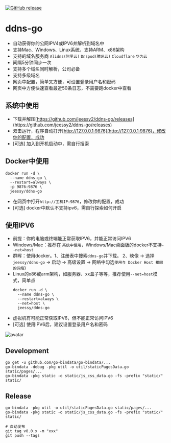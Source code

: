 <a href="https://github.com/jeessy2/ddns-go/releases/latest"><img alt="GitHub release" src="https://img.shields.io/github/release/jeessy2/ddns-go.svg?logo=github&style=flat-square"></a>

# ddns-go
- 自动获得你的公网IPV4或IPV6并解析到域名中
- 支持Mac、Windows、Linux系统，支持ARM、x86架构
- 支持的域名服务商 `Alidns(阿里云)` `Dnspod(腾讯云)` `Cloudflare` `华为云` 
- 间隔5分钟同步一次
- 支持多个域名同时解析，公司必备
- 支持多级域名
- 网页中配置，简单又方便，可设置登录用户名和密码
- 网页中方便快速查看最近50条日志，不需要跑docker中查看

## 系统中使用
- 下载并解压[https://github.com/jeessy2/ddns-go/releases](https://github.com/jeessy2/ddns-go/releases)
- 双击运行，程序自动打开[http://127.0.0.1:9876](http://127.0.0.1:9876)，修改你的配置，成功
- [可选] 加入到开机启动中，需自行搜索

## Docker中使用
```
docker run -d \
  --name ddns-go \
  --restart=always \
  -p 9876:9876 \
  jeessy/ddns-go
```
- 在网页中打开`http://主机IP:9876`，修改你的配置，成功
- [可选] docker中默认不支持ipv6，需自行探索如何开启

## 使用IPV6
- 前提：你的电脑或终端能正常获取IPV6，并能正常访问IPV6
- Windows/Mac：推荐在 `系统中使用`，Windows/Mac桌面版的docker不支持`--net=host`
- 群晖：使用docker。1、注册表中搜索`ddns-go`并下载。 2、映像 -> 选择`jeessy/ddns-go` -> 启动 -> 高级设置 -> 网络中勾选`使用与 Docker Host 相同的网络`)
- Linux的x86或arm架构，如服务器、xx盒子等等，推荐使用`--net=host`模式，简单点
  ```
  docker run -d \
    --name ddns-go \
    --restart=always \
    --net=host \
    jeessy/ddns-go
  ```
- 虚拟机有可能正常获取IPV6，但不能正常访问IPV6
- [可选] 使用IPV6后，建议设置登录用户名和密码

![avatar](https://raw.githubusercontent.com/jeessy2/ddns-go/master/ddns-web.png)

## Development
```
go get -u github.com/go-bindata/go-bindata/...
go-bindata -debug -pkg util -o util/staticPagesData.go static/pages/...
go-bindata -pkg static -o static/js_css_data.go -fs -prefix "static/" static/
```

## Release
```
go-bindata -pkg util -o util/staticPagesData.go static/pages/...
go-bindata -pkg static -o static/js_css_data.go -fs -prefix "static/" static/

# 自动发布
git tag v0.0.x -m "xxx" 
git push --tags
```